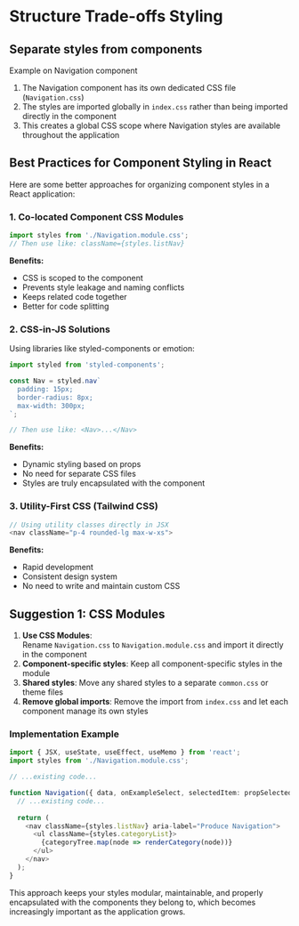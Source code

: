 # Structure Trade-offs Styling

## Separate styles from components

Example on Navigation component

1. The Navigation component has its own dedicated CSS file (`Navigation.css`)
2. The styles are imported globally in `index.css` rather than being imported directly in the component
3. This creates a global CSS scope where Navigation styles are available throughout the application

## Best Practices for Component Styling in React

Here are some better approaches for organizing component styles in a React application:

### 1. Co-located Component CSS Modules

```typescript
import styles from './Navigation.module.css';
// Then use like: className={styles.listNav}
```

**Benefits:**

- CSS is scoped to the component
- Prevents style leakage and naming conflicts
- Keeps related code together
- Better for code splitting

### 2. CSS-in-JS Solutions

Using libraries like styled-components or emotion:

```typescript
import styled from 'styled-components';

const Nav = styled.nav`
  padding: 15px;
  border-radius: 8px;
  max-width: 300px;
`;

// Then use like: <Nav>...</Nav>
```


**Benefits:**

- Dynamic styling based on props
- No need for separate CSS files
- Styles are truly encapsulated with the component

### 3. Utility-First CSS (Tailwind CSS)

```typescript
// Using utility classes directly in JSX
<nav className="p-4 rounded-lg max-w-xs">
```

**Benefits:**

- Rapid development
- Consistent design system
- No need to write and maintain custom CSS

## Suggestion 1: CSS Modules

1. **Use CSS Modules**: Rename `Navigation.css` to `Navigation.module.css` and import it directly in the component
2. **Component-specific styles**: Keep all component-specific styles in the module
3. **Shared styles**: Move any shared styles to a separate `common.css` or theme files
4. **Remove global imports**: Remove the import from `index.css` and let each component manage its own styles

### Implementation Example

```typescript
import { JSX, useState, useEffect, useMemo } from 'react';
import styles from './Navigation.module.css';

// ...existing code...

function Navigation({ data, onExampleSelect, selectedItem: propSelectedItem, multipleOpen = false }: NavigationProps) {
  // ...existing code...
  
  return (
    <nav className={styles.listNav} aria-label="Produce Navigation">
      <ul className={styles.categoryList}>
        {categoryTree.map(node => renderCategory(node))}
      </ul>
    </nav>
  );
}
```

This approach keeps your styles modular, maintainable, and properly encapsulated with the components they belong to,
which becomes increasingly important as the application grows.